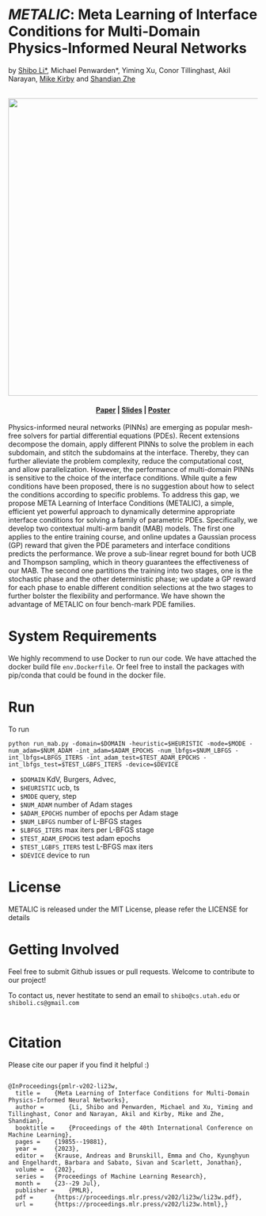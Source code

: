 # *METALIC*: Meta Learning of Interface Conditions for Multi-Domain Physics-Informed Neural Networks

by [Shibo Li*](https://imshibo.com), Michael Penwarden*, Yiming Xu, Conor Tillinghast, Akil Narayan, [Mike Kirby](https://www.cs.utah.edu/~kirby/) and [Shandian Zhe](https://www.cs.utah.edu/~zhe/)

<p align="center">
    <br>
    <img src="images/1582-Thumb.png" width="600" />
    <br>
<p>

<h4 align="center">
    <p>
        <a href="https://openreview.net/forum?id=e694Xvz6Q6">Paper</a> |
        <a href="https://github.com/shib0li/METALIC/blob/main/images/slides.pdf">Slides</a> |
        <a href="https://github.com/shib0li/METALIC/blob/main/images/1582-poster-resize.png">Poster</a> 
    <p>
</h4>


Physics-informed neural networks (PINNs) are emerging as popular mesh-free solvers for partial differential equations (PDEs). Recent extensions decompose the domain, apply different PINNs to solve the problem in each subdomain, and stitch the subdomains at the interface. Thereby, they can further alleviate the problem complexity, reduce the computational cost, and allow parallelization. However, the performance of multi-domain PINNs is sensitive to the choice of the interface conditions. While quite a few conditions have been proposed, there is no suggestion about how to select the conditions according to specific problems. To address this gap, we propose META Learning of Interface Conditions (METALIC), a simple, efficient yet powerful approach to dynamically determine appropriate interface conditions for solving a family of parametric PDEs. Specifically, we develop two contextual multi-arm bandit (MAB) models. The first one applies to the entire training course, and online updates a Gaussian process (GP) reward that given the PDE parameters and interface conditions predicts the performance. We prove a sub-linear regret bound for both UCB and Thompson sampling, which in theory guarantees the effectiveness of our MAB. The second one partitions the training into two stages, one is the stochastic phase and the other deterministic phase; we update a GP reward for each phase to enable different condition selections at the two stages to further bolster the flexibility and performance. We have shown the advantage of METALIC on four bench-mark PDE families.

<!-- IFC-ODE $^2$ /GPT -->

# System Requirements

We highly recommend to use Docker to run our code. We have attached the docker build file `env.Dockerfile`. Or feel free to install the packages with pip/conda that could be found in the docker file.


# Run

To run 
```
python run_mab.py -domain=$DOMAIN -heuristic=$HEURISTIC -mode=$MODE -num_adam=$NUM_ADAM -int_adam=$ADAM_EPOCHS -num_lbfgs=$NUM_LBFGS -int_lbfgs=LBFGS_ITERS -int_adam_test=$TEST_ADAM_EPOCHS -int_lbfgs_test=$TEST_LGBFS_ITERS -device=$DEVICE

```


* `$DOMAIN` KdV, Burgers, Advec, 
* `$HEURISTIC` ucb, ts
* `$MODE` query, step
* `$NUM_ADAM` number of Adam stages
* `$ADAM_EPOCHS` number of epochs per Adam stage
* `$NUM_LBFGS` number of L-BFGS stages
* `$LBFGS_ITERS` max iters per L-BFGS stage
* `$TEST_ADAM_EPOCHS` test adam epochs
* `$TEST_LGBFS_ITERS` test L-BFGS max iters
* `$DEVICE` device to run

    


# License

METALIC is released under the MIT License, please refer the LICENSE for details

# Getting Involved
Feel free to submit Github issues or pull requests. Welcome to contribute to our project!

To contact us, never hestitate to send an email to `shibo@cs.utah.edu` or `shiboli.cs@gmail.com` 
<br></br>


# Citation
Please cite our paper if you find it helpful :)

```

@InProceedings{pmlr-v202-li23w,
  title = 	 {Meta Learning of Interface Conditions for Multi-Domain Physics-Informed Neural Networks},
  author =       {Li, Shibo and Penwarden, Michael and Xu, Yiming and Tillinghast, Conor and Narayan, Akil and Kirby, Mike and Zhe, Shandian},
  booktitle = 	 {Proceedings of the 40th International Conference on Machine Learning},
  pages = 	 {19855--19881},
  year = 	 {2023},
  editor = 	 {Krause, Andreas and Brunskill, Emma and Cho, Kyunghyun and Engelhardt, Barbara and Sabato, Sivan and Scarlett, Jonathan},
  volume = 	 {202},
  series = 	 {Proceedings of Machine Learning Research},
  month = 	 {23--29 Jul},
  publisher =    {PMLR},
  pdf = 	 {https://proceedings.mlr.press/v202/li23w/li23w.pdf},
  url = 	 {https://proceedings.mlr.press/v202/li23w.html},}

```
<br></br>